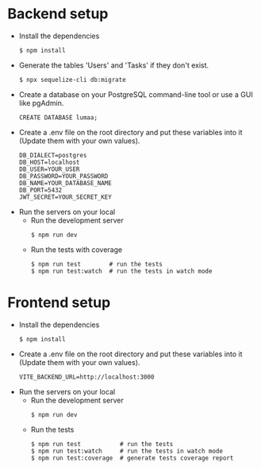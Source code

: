 # Backend setup

- Install the dependencies
  ```
  $ npm install
  ```
- Generate the tables 'Users' and 'Tasks' if they don't exist.
  ```
  $ npx sequelize-cli db:migrate
  ```
- Create a database on your PostgreSQL command-line tool or use a GUI like pgAdmin.
  ```
  CREATE DATABASE lumaa;
  ```
- Create a .env file on the root directory and put these variables into it (Update them with your own values).
  ```
  DB_DIALECT=postgres
  DB_HOST=localhost
  DB_USER=YOUR_USER
  DB_PASSWORD=YOUR_PASSWORD
  DB_NAME=YOUR_DATABASE_NAME
  DB_PORT=5432
  JWT_SECRET=YOUR_SECRET_KEY
  ```
- Run the servers on your local
    - Run the development server
      ```
      $ npm run dev
      ```
    - Run the tests with coverage
      ```
      $ npm run test        # run the tests
      $ npm run test:watch  # run the tests in watch mode
      ```

# Frontend setup

- Install the dependencies
  ```
  $ npm install
  ```
- Create a .env file on the root directory and put these variables into it (Update them with your own values).
  ```
  VITE_BACKEND_URL=http://localhost:3000
  ```
- Run the servers on your local
    - Run the development server
      ```
      $ npm run dev
      ```
    - Run the tests
      ```
      $ npm run test           # run the tests
      $ npm run test:watch     # run the tests in watch mode
      $ npm run test:coverage  # generate tests coverage report
      ```
    